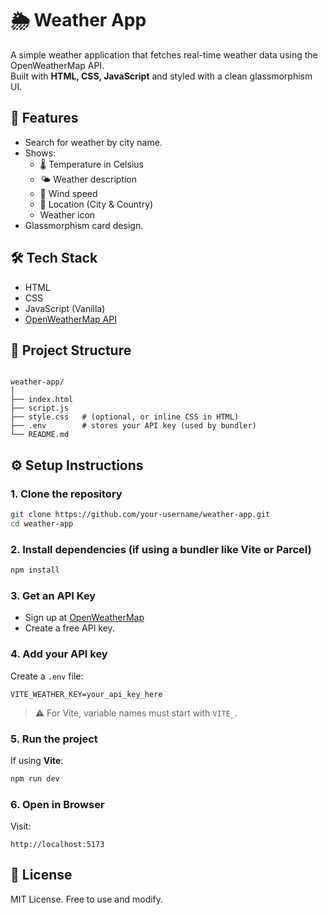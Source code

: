 
# 🌦 Weather App

A simple weather application that fetches real-time weather data using the OpenWeatherMap API.  
Built with **HTML, CSS, JavaScript** and styled with a clean glassmorphism UI.

## 📌 Features
- Search for weather by city name.
- Shows:
  - 🌡 Temperature in Celsius
  - 🌤 Weather description
  - 💨 Wind speed
  - 📍 Location (City & Country)
  - Weather icon
- Glassmorphism card design.

## 🛠 Tech Stack
- HTML
- CSS
- JavaScript (Vanilla)
- [OpenWeatherMap API](https://openweathermap.org/api)

## 📂 Project Structure
```

weather-app/
│
├── index.html
├── script.js
├── style.css   # (optional, or inline CSS in HTML)
├── .env        # stores your API key (used by bundler)
└── README.md

````

## ⚙️ Setup Instructions

### 1. Clone the repository
```bash
git clone https://github.com/your-username/weather-app.git
cd weather-app
````

### 2. Install dependencies (if using a bundler like Vite or Parcel)

```bash
npm install
```

### 3. Get an API Key

* Sign up at [OpenWeatherMap](https://openweathermap.org/api)
* Create a free API key.

### 4. Add your API key

Create a `.env` file:

```env
VITE_WEATHER_KEY=your_api_key_here
```

> ⚠️ For Vite, variable names must start with `VITE_`.

### 5. Run the project

If using **Vite**:

```bash
npm run dev
```

### 6. Open in Browser

Visit:

```
http://localhost:5173
```

## 📜 License

MIT License. Free to use and modify.
